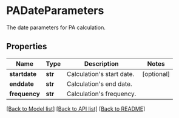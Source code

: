 # PADateParameters

The date parameters for PA calculation.
## Properties
Name | Type | Description | Notes
------------ | ------------- | ------------- | -------------
**startdate** | **str** | Calculation&#39;s start date. | [optional] 
**enddate** | **str** | Calculation&#39;s end date. | 
**frequency** | **str** | Calculation&#39;s frequency. | 

[[Back to Model list]](../README.md#documentation-for-models) [[Back to API list]](../README.md#documentation-for-api-endpoints) [[Back to README]](../README.md)


